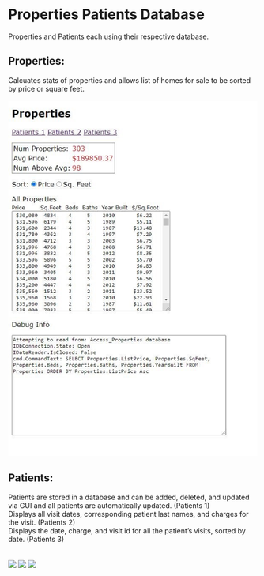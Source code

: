 # Properties Patients Database

Properties and Patients each using their respective database.

## Properties:
  
Calcuates stats of properties and allows list of homes for sale to be sorted by price or square feet.
<br>
<br>
![](Images/properties.JPG)


## Patients:

Patients are stored in a database and can be added, deleted, and updated via GUI and all patients are automatically updated. (Patients 1) <br>
Displays all visit dates, corresponding patient last names, and charges for the visit. (Patients 2)<br>
Displays the date, charge, and visit id for all the patient’s visits, sorted by date. (Patients 3) <br>
<br>
<br>
![](Images/patients1.JPG)
![](Images/patients2.JPG)
![](Images/patients3.JPG)
